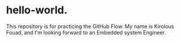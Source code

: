 # hello-world.
This repository is for practicing the GitHub Flow.
My name is Kirolous Fouad, and I'm looking forward to an Embedded system Engineer.
